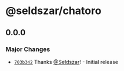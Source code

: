 # @seldszar/chatoro

## 0.0.0

### Major Changes

- [`703b342`](https://github.com/Seldszar/chatoro/commit/703b3421374d0943d86e895e229cbdc192d7643a) Thanks [@Seldszar](https://github.com/Seldszar)! - Initial release
